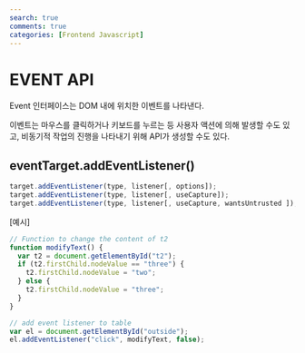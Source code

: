 ```yaml
---
search: true
comments: true
categories: [Frontend Javascript]
---
```


# EVENT API

Event 인터페이스는 DOM 내에 위치한 이벤트를 나타낸다. 

이벤트는 마우스를 클릭하거나 키보드를 누르는 등 사용자 액션에 의해 발생할 수도 있고, 비동기적 작업의 진행을 나타내기 위해 API가 생성할 수도 있다.



## eventTarget.addEventListener()

```js
target.addEventListener(type, listener[, options]);
target.addEventListener(type, listener[, useCapture]);
target.addEventListener(type, listener[, useCapture, wantsUntrusted ]); // Gecko/Mozilla only
```

[예시]

```javascript
// Function to change the content of t2
function modifyText() {
  var t2 = document.getElementById("t2");
  if (t2.firstChild.nodeValue == "three") {
    t2.firstChild.nodeValue = "two";
  } else {
    t2.firstChild.nodeValue = "three";
  }
}

// add event listener to table
var el = document.getElementById("outside");
el.addEventListener("click", modifyText, false);
```

